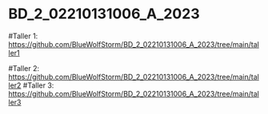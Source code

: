 # BD_2_02210131006_A_2023






#Taller 1:
https://github.com/BlueWolfStorm/BD_2_02210131006_A_2023/tree/main/taller1

#Taller 2:
https://github.com/BlueWolfStorm/BD_2_02210131006_A_2023/tree/main/taller2
#Taller 3:
https://github.com/BlueWolfStorm/BD_2_02210131006_A_2023/tree/main/taller3
